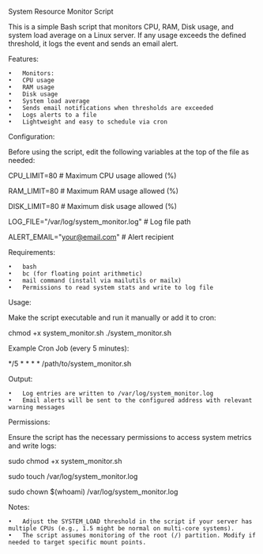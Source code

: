 System Resource Monitor Script

This is a simple Bash script that monitors CPU, RAM, Disk usage, and system load average on a Linux server. If any usage exceeds the defined threshold, it logs the event and sends an email alert.

Features:

	•	Monitors:
	•	CPU usage
	•	RAM usage
	•	Disk usage
	•	System load average
	•	Sends email notifications when thresholds are exceeded
	•	Logs alerts to a file
	•	Lightweight and easy to schedule via cron

Configuration:

Before using the script, edit the following variables at the top of the file as needed:

CPU_LIMIT=80       # Maximum CPU usage allowed (%)

RAM_LIMIT=80       # Maximum RAM usage allowed (%)

DISK_LIMIT=80      # Maximum disk usage allowed (%)

LOG_FILE="/var/log/system_monitor.log"  # Log file path

ALERT_EMAIL="your@email.com"            # Alert recipient

Requirements:

	•	bash
	•	bc (for floating point arithmetic)
	•	mail command (install via mailutils or mailx)
	•	Permissions to read system stats and write to log file

Usage:

Make the script executable and run it manually or add it to cron:

chmod +x system_monitor.sh
./system_monitor.sh

Example Cron Job (every 5 minutes):

*/5 * * * * /path/to/system_monitor.sh

Output:
 
	•	Log entries are written to /var/log/system_monitor.log
	•	Email alerts will be sent to the configured address with relevant warning messages

Permissions:

Ensure the script has the necessary permissions to access system metrics and write logs:

sudo chmod +x system_monitor.sh

sudo touch /var/log/system_monitor.log

sudo chown $(whoami) /var/log/system_monitor.log

Notes:

	•	Adjust the SYSTEM_LOAD threshold in the script if your server has multiple CPUs (e.g., 1.5 might be normal on multi-core systems).
	•	The script assumes monitoring of the root (/) partition. Modify if needed to target specific mount points.
